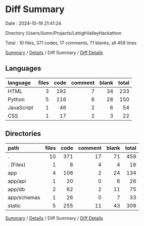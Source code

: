 # Diff Summary

Date : 2024-10-19 21:41:24

Directory /Users/ilumn/Projects/LehighValleyHackathon

Total : 10 files,  371 codes, 17 comments, 71 blanks, all 459 lines

[Summary](results.md) / [Details](details.md) / Diff Summary / [Diff Details](diff-details.md)

## Languages
| language | files | code | comment | blank | total |
| :--- | ---: | ---: | ---: | ---: | ---: |
| HTML | 3 | 192 | 7 | 34 | 233 |
| Python | 5 | 116 | 6 | 28 | 150 |
| JavaScript | 1 | 46 | 2 | 6 | 54 |
| CSS | 1 | 17 | 2 | 3 | 22 |

## Directories
| path | files | code | comment | blank | total |
| :--- | ---: | ---: | ---: | ---: | ---: |
| . | 10 | 371 | 17 | 71 | 459 |
| . (Files) | 1 | 8 | 4 | 4 | 16 |
| app | 4 | 108 | 2 | 24 | 134 |
| app/api | 1 | 20 | 0 | 6 | 26 |
| app/db | 2 | 62 | 2 | 11 | 75 |
| app/schemas | 1 | 26 | 0 | 7 | 33 |
| static | 5 | 255 | 11 | 43 | 309 |

[Summary](results.md) / [Details](details.md) / Diff Summary / [Diff Details](diff-details.md)